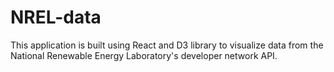# NREL-data
This application is built using React and D3 library to visualize data from the National Renewable Energy Laboratory's developer network API. 
